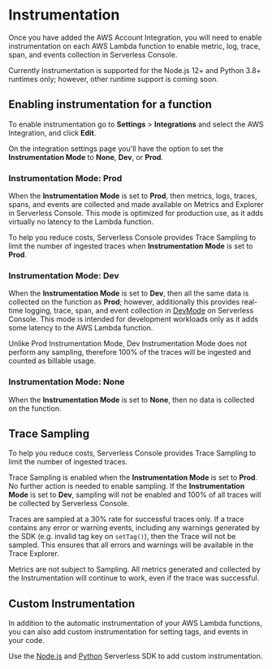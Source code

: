 <!--
title: Instrumentation
menuText: Instrumentation
description: Instrumenting your services with Serverless Console
menuOrder: 2
-->

# Instrumentation

Once you have added the AWS Account Integration, you will need to enable
instrumentation on each AWS Lambda function to enable metric, log, trace, span,
and events collection in Serverless Console.

Currently Instrumentation is supported for the Node.js 12+ and Python 3.8+
runtimes only; however, other runtime support is coming soon.

## Enabling instrumentation for a function

To enable instrumentation go to **Settings** > **Integrations** and select the
AWS Integration, and click **Edit**.

On the integration settings page you'll have the option to set the
**Instrumentation Mode** to **None**, **Dev**, or **Prod**.

### Instrumentation Mode: Prod

When the **Instrumentation Mode** is set to **Prod**, then metrics, logs,
traces, spans, and events are collected and made available on Metrics and
Explorer in Serverless Console. This mode is optimized for production use, as
it adds virtually no latency to the Lambda function.

To help you reduce costs, Serverless Console provides Trace Sampling to limit
the number of ingested traces when **Instrumentation Mode** is set to **Prod**.

### Instrumentation Mode: Dev

When the **Instrumentation Mode** is set to **Dev**, then all the same data is
collected on the function as **Prod**; however, additionally this provides
real-time logging, trace, span, and event collection in [DevMode](./application-guide/dev-mode.md)
on Serverless Console. This mode is intended for development workloads only as
it adds some latency to the AWS Lambda function.

Unlike Prod Instrumentation Mode, Dev Instrumentation Mode does not perform any
sampling, therefore 100% of the traces will be ingested and counted as billable
usage.

### Instrumentation Mode: None

When the **Instrumentation Mode** is set to **None**, then no data is collected
on the function.

## Trace Sampling

To help you reduce costs, Serverless Console provides Trace Sampling to limit
the number of ingested traces.

Trace Sampling is enabled when the **Instrumentation Mode** is set to **Prod**.
No further action is needed to enable sampling. If the **Instrumentation Mode**
is set to **Dev**, sampling will not be enabled and 100% of all traces will be
collected by Serverless Console.

Traces are sampled at a 30% rate for successful traces only. If a trace contains
any error or warning events, including any warnings generated by the SDK (e.g.
invalid tag key on `setTag()`), then the Trace will not be sampled. This ensures
that all errors and warnings will be available in the Trace Explorer.

Metrics are not subject to Sampling. All metrics generated and collected by the
Instrumentation will continue to work, even if the trace was successful. 

## Custom Instrumentation

In addition to the automatic instrumentation of your AWS Lambda functions, you
can also add custom instrumentation for setting tags, and events in your code. 

Use the [Node.js](./nodejs-sdk.md) and [Python](./python-sdk.md) Serverless SDK
to add custom instrumentation.
